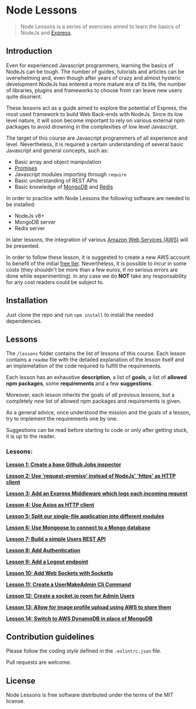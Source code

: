 # Node Lessons

> Node Lessons is a series of exercises aimed to learn the basics of NodeJs and [Express](https://expressjs.com/).

## Introduction

Even for experienced Javascript programmers, learning the basics of NodeJs can be tough.
The number of guides, tutorials and articles can be overwhelming and, even though after years of crazy and almost hysteric development NodeJs has entered a more mature era of its life, the number of libraries, plugins and frameworks to choose from can leave new users quite disorient.

These lessons act as a guide aimed to explore the potential of Express, the most used framework to build Web Back-ends with NodeJs.
Since its low level nature, it will soon become important to rely on various external npm packages to avoid drowning in the complexities of low level Javascript.

The target of this course are Javascript programmers of all experience and level. Nevertheless, it is required a certain understanding of several basic Javascript and general concepts, such as:

- Basic array and object manipulation
- [Promises](https://scotch.io/tutorials/javascript-promises-for-dummies)
- Javascript modules importing through `require`
- Basic understanding of REST APIs
- Basic knowledge of [MongoDB](https://www.mongodb.com/) and [Redis](https://redis.io/)

In order to practice with Node Lessons the following software are needed to be installed:

- NodeJs v8+
- MongoDB server
- Redis server

In later lessons, the integration of various [Amazon Web Services (AWS)](https://aws.amazon.com/) will be presented.

In order to follow these lesson, it is suggested to create a new AWS account to benefit of the initial [free tier](https://aws.amazon.com/free/).
Nevertheless, it is possible to incur in some costs (they shouldn't be more than a few euros, if no serious errors are done while experimenting).
In any case we do **NOT** take any responsability for any cost readers could be subject to.

## Installation

Just clone the repo and run `npm install` to install the needed dependencies.

## Lessons

The `/lessons` folder contains the list of lessons of this course.
Each lesson contains a `readme` file with the detailed explanation of the lesson itself and an implemetation of the code required to fulfill the requirements.

Each lesson has an exhaustive **description**, a list of **goals**, a list of **allowed npm packages**, some **requirements** and a few **suggestions**.

Moreover, each lesson inherits the goals of *all* previous lessons, but a completely *new* list of allowed npm packages and requirements is given.

As a general advice, once understood the mission and the goals of a lesson, try to implement the requirements one by one.

Suggestions can be read before starting to code or only after getting stuck, it is up to the reader.

### Lessons:

**[Lesson 1: Create a base Github Jobs inspector](lessons/lesson1-BaseWebServer/readme.md)**

**[Lesson 2: Use 'request-promise' instead of NodeJs' 'https' as HTTP client](lessons/lesson2-RequestPromise/readme.md)**

**[Lesson 3: Add an Express Middleware which logs each incoming request](lessons/lesson3-MiddlewareLogs/readme.md)**

**[Lesson 4: Use Axios as HTTP client](lessons/lesson4-Axios/readme.md)**

**[Lesson 5: Split our single-file application into different modules](lessons/lesson5-Modularization/readme.md)**

**[Lesson 6: Use Mongoose to connect to a Mongo database](lessons/lesson6-Mongoose/readme.md)**

**[Lesson 7: Build a simple Users REST API](lessons/lesson7-SimpleUsersApi/readme.md)**

**[Lesson 8: Add Authentication](lessons/lesson8-Authentication/readme.md)**

**[Lesson 9: Add a Logout endpoint](lessons/lesson9-TokenInvalidation/readme.md)**

**[Lesson 10: Add Web Sockets with SocketIo](lessons/lesson10-SocketIo/readme.md)**

**[Lesson 11: Create a UserMakeAdmin Cli Command](lessons/lesson11-UserMakeAdminCliCommand/readme.md)**

**[Lesson 12: Create a socket.io room for Admin Users](lessons/lesson12-AdminSocketIoRoom/readme.md)**

**[Lesson 13: Allow for image profile upload using AWS to store them](lessons/lesson13-ImageUploadWithAWS/readme.md)**

**[Lesson 14: Switch to AWS DynamoDB in place of MongoDB](lessons/lesson14-SwitchToAWSDynamoDB/readme.md)**

## Contribution guidelines

Please follow the coding style defined in the `.eslintrc.json` file.

Pull requests are welcome.

## License

Node Lessons is free software distributed under the terms of the MIT license.
